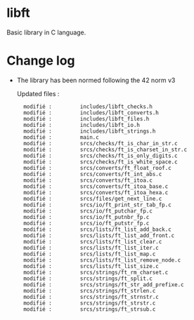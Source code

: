 # libft
Basic library in C language.

# Change log

- The library has been normed following the 42 norm v3  

	 Updated files :  
	 
        modifié :         includes/libft_checks.h
        modifié :         includes/libft_converts.h
        modifié :         includes/libft_files.h
        modifié :         includes/libft_io.h
        modifié :         includes/libft_strings.h
        modifié :         main.c
        modifié :         srcs/checks/ft_is_char_in_str.c
        modifié :         srcs/checks/ft_is_charset_in_str.c
        modifié :         srcs/checks/ft_is_only_digits.c
        modifié :         srcs/checks/ft_is_white_space.c
        modifié :         srcs/converts/ft_float_roof.c
        modifié :         srcs/converts/ft_int_abs.c
        modifié :         srcs/converts/ft_itoa.c
        modifié :         srcs/converts/ft_itoa_base.c
        modifié :         srcs/converts/ft_itoa_hexa.c
        modifié :         srcs/files/get_next_line.c
        modifié :         srcs/io/ft_print_str_tab_fp.c
        modifié :         srcs/io/ft_putchar_fp.c
        modifié :         srcs/io/ft_putnbr_fp.c
        modifié :         srcs/io/ft_putstr_fp.c
        modifié :         srcs/lists/ft_list_add_back.c
        modifié :         srcs/lists/ft_list_add_front.c
        modifié :         srcs/lists/ft_list_clear.c
        modifié :         srcs/lists/ft_list_iter.c
        modifié :         srcs/lists/ft_list_map.c
        modifié :         srcs/lists/ft_list_remove_node.c
        modifié :         srcs/lists/ft_list_size.c
        modifié :         srcs/strings/ft_rm_charset.c
        modifié :         srcs/strings/ft_split.c
        modifié :         srcs/strings/ft_str_add_prefixe.c
        modifié :         srcs/strings/ft_strlen.c
        modifié :         srcs/strings/ft_strnstr.c
        modifié :         srcs/strings/ft_strstr.c
        modifié :         srcs/strings/ft_strsub.c
